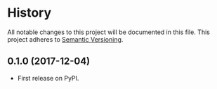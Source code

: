 # History
All notable changes to this project will be documented in this file. This project adheres to [Semantic Versioning](http://semver.org/).

## 0.1.0 (2017-12-04)
* First release on PyPI.
